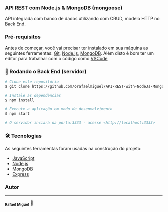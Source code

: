 ### API REST com Node.js & MongoDB (mongoose)

API integrada com banco de dados utilizando com CRUD, modelo HTTP no Back End. 

### Pré-requisitos

Antes de começar, você vai precisar ter instalado em sua máquina as seguintes ferramentas:
[Git](https://git-scm.com), [Node.js](https://nodejs.org/en/), [MongoDB](https://www.mongodb.com/try/download/compass). 
Além disto é bom ter um editor para trabalhar com o código como [VSCode](https://code.visualstudio.com/)

### 🎲 Rodando o Back End (servidor)

```bash
# Clone este repositório
$ git clone https://github.com/orafaelmiguel/API-REST-with-NodeJs-MongoDB-.git

# Instale as dependências
$ npm install

# Execute a aplicação em modo de desenvolvimento
$ npm start

# O servidor inciará na porta:3333 - acesse <http://localhost:3333>
```

### 🛠 Tecnologias

As seguintes ferramentas foram usadas na construção do projeto:

- [JavaScript](https://developer.mozilla.org/pt-BR/docs/Web/JavaScript)
- [Node.js](https://nodejs.org/en/)
- [MongoDB](https://www.mongodb.com/pt-br)
- [Express](https://expressjs.com/pt-br/)

### Autor
---

<a href="https://github.com/orafaelmiguel">
 <sub><b>Rafael Miguel</b></sub></a> <a href="https://blog.rocketseat.com.br/author/thiago//" title="t">🚀</a>
